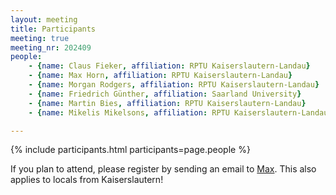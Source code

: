 ```yaml
---
layout: meeting
title: Participants
meeting: true
meeting_nr: 202409
people:
    - {name: Claus Fieker, affiliation: RPTU Kaiserslautern-Landau}
    - {name: Max Horn, affiliation: RPTU Kaiserslautern-Landau}
    - {name: Morgan Rodgers, affiliation: RPTU Kaiserslautern-Landau}
    - {name: Friedrich Günther, affiliation: Saarland University}
    - {name: Martin Bies, affiliation: RPTU Kaiserslautern-Landau}
    - {name: Mikelis Mikelsons, affiliation: RPTU Kaiserslautern-Landau}

---
```


{% include participants.html participants=page.people %}

If you plan to attend, please register by sending an email
to [Max](mailto:mhorn@rptu.de).
This also applies to locals from Kaiserslautern!
